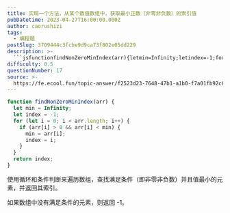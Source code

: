 ```yaml
---
title: 实现一个方法，从某个数值数组中，获取最小正数（非零非负数）的索引值
pubDatetime: 2023-04-27T16:00:00.000Z
author: caorushizi
tags:
  - 编程题
postSlug: 3709444c3fcbe9d9ca73f802e05dd229
description: >-
  ```jsfunctionfindNonZeroMinIndex(arr){letmin=Infinity;letindex=-1;for(leti=0;i<arr.length;i++){if(ar
difficulty: 0.5
questionNumber: 17
source: >-
  https://fe.ecool.fun/topic-answer/f2523d23-7648-47b1-a1b0-f7a01fb92c64?orderBy=updateTime&order=desc&tagId=26
---
```


```js
function findNonZeroMinIndex(arr) {
  let min = Infinity;
  let index = -1;
  for (let i = 0; i < arr.length; i++) {
    if (arr[i] > 0 && arr[i] < min) {
      min = arr[i];
      index = i;
    }
  }
  return index;
}
```

使用循环和条件判断来遍历数组，查找满足条件（即非零非负数）并且值最小的元素，并返回其索引。

如果数组中没有满足条件的元素，则返回 -1。
